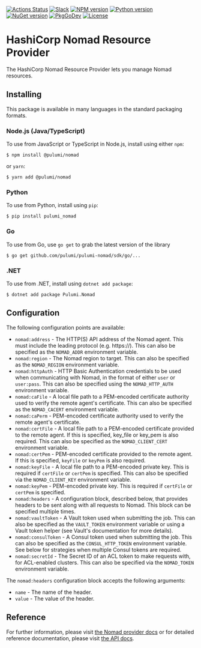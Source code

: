 [![Actions Status](https://github.com/pulumi/pulumi-nomad/workflows/master/badge.svg)](https://github.com/pulumi/pulumi-nomad/actions)
[![Slack](http://www.pulumi.com/images/docs/badges/slack.svg)](https://slack.pulumi.com)
[![NPM version](https://badge.fury.io/js/%40pulumi%2Fnomad.svg)](https://www.npmjs.com/package/@pulumi/nomad)
[![Python version](https://badge.fury.io/py/pulumi-nomad.svg)](https://pypi.org/project/pulumi-nomad)
[![NuGet version](https://badge.fury.io/nu/pulumi.nomad.svg)](https://badge.fury.io/nu/pulumi.nomad)
[![PkgGoDev](https://pkg.go.dev/badge/github.com/pulumi/pulumi-nomad/sdk/go)](https://pkg.go.dev/github.com/pulumi/pulumi-nomad/sdk/go)
[![License](https://img.shields.io/npm/l/%40pulumi%2Fpulumi.svg)](https://github.com/pulumi/pulumi-nomad/blob/master/LICENSE)

# HashiCorp Nomad Resource Provider

The HashiCorp Nomad Resource Provider lets you manage Nomad resources.

## Installing

This package is available in many languages in the standard packaging formats.

### Node.js (Java/TypeScript)

To use from JavaScript or TypeScript in Node.js, install using either `npm`:

    $ npm install @pulumi/nomad

or `yarn`:

    $ yarn add @pulumi/nomad

### Python

To use from Python, install using `pip`:

    $ pip install pulumi_nomad

### Go

To use from Go, use `go get` to grab the latest version of the library

    $ go get github.com/pulumi/pulumi-nomad/sdk/go/...

### .NET

To use from .NET, install using `dotnet add package`:

    $ dotnet add package Pulumi.Nomad

## Configuration

The following configuration points are available:

- `nomad:address` - The HTTP(S) API address of the Nomad agent. This must include the leading protocol (e.g. https://). 
  This can also be specified as the `NOMAD_ADDR` environment variable.
- `nomad:region` - The Nomad region to target. This can also be specified as the `NOMAD_REGION` environment variable.
- `nomad:httpAuth` - HTTP Basic Authentication credentials to be used when communicating with Nomad, in the format of 
  either `user` or `user:pass`. This can also be specified using the `NOMAD_HTTP_AUTH` environment variable.
- `nomad:caFile` - A local file path to a PEM-encoded certificate authority used to verify the remote agent's 
  certificate. This can also be specified as the `NOMAD_CACERT` environment variable.
- `nomad:caPerm` - PEM-encoded certificate authority used to verify the remote agent's certificate.
- `nomad:certFile` - A local file path to a PEM-encoded certificate provided to the remote agent. If this is specified,
  key_file or key_pem is also required. This can also be specified as the `NOMAD_CLIENT_CERT` environment variable.
- `nomad:certPem` - PEM-encoded certificate provided to the remote agent. If this is specified, `keyFile` or `keyPem` is also required.
- `nomad:keyFile` - A local file path to a PEM-encoded private key. This is required if `certFile` or `certPem` is 
  specified. This can also be specified via the `NOMAD_CLIENT_KEY` environment variable.
- `nomad:keyPem` - PEM-encoded private key. This is required if `certFile` or `certPem` is specified.
- `nomad:headers` - A configuration block, described below, that provides headers to be sent along with all 
  requests to Nomad. This block can be specified multiple times.
- `nomad:vaultToken` - A Vault token used when submitting the job. This can also be specified as the `VAULT_TOKEN` 
  environment variable or using a Vault token helper (see Vault's documentation for more details).
- `nomad:consulToken` - A Consul token used when submitting the job. This can also be specified as the 
  `CONSUL_HTTP_TOKEN` environment variable. See below for strategies when multiple Consul tokens are required.
- `nomad:secretId` - The Secret ID of an ACL token to make requests with, for ACL-enabled clusters. This can also be 
  specified via the `NOMAD_TOKEN` environment variable.

The `nomad:headers` configuration block accepts the following arguments:

- `name` - The name of the header.
- `value` - The value of the header.

## Reference

For further information, please visit [the Nomad provider docs](https://www.pulumi.com/docs/intro/cloud-providers/nomad)
or for detailed reference documentation, please visit [the API docs](https://www.pulumi.com/docs/reference/pkg/nomad).
